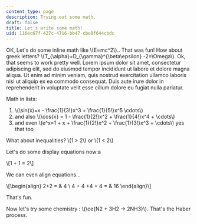 ```yaml
---
content_type: page
description: Trying out some math.
draft: false
title: Let's write some math!
uid: 116ec67f-427c-4716-bb47-cbe8f644cbdc
---
```

OK, Let's do some inline math like \\(E=mc^2\\).. That was fun! How about greek letters? \\(T_{\alpha}+D_{\gamma}^{\beta\epsilon} -2=\Omega\\). Ok, that seems to work pretty well. Lorem ipsum dolor sit amet, consectetur adipiscing elit, sed do eiusmod tempor incididunt ut labore et dolore magna aliqua. Ut enim ad minim veniam, quis nostrud exercitation ullamco laboris nisi ut aliquip ex ea commodo consequat. Duis aute irure dolor in reprehenderit in voluptate velit esse cillum dolore eu fugiat nulla pariatur.

Math in lists:

1. \\(\sin(x)=x - \frac{1}{3!}x^3 + \frac{1}{5!}x^5 \cdots\\)
2. and also \\(\cos{x} = 1 - \frac{1}{2!}x^2 + \frac{1}{4!}x^4 + \cdots\\)
3. and even \\(e^x=1 + x + \frac{1}{2!}x^2 + \frac{1}{3!}x^3 + \cdots\\) yes that too

What about inequalities? \\(1 > 2\\) or \\(1 < 2\\)

Let's do some display equations now:a

\\[1 + 1 = 2\\]

We can even align equations…

\\[\begin{align} 2+2 = & 4 \\ 4 + 4 +4 + 4 = & 16 \end{align}\\]

That's fun.

Now let's try some chemistry : \\(\ce{N2 + 3H2 -> 2NH3}\\). That's the Haber process.